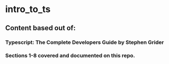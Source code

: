 # intro_to_ts

## Content based out of:

### Typescript: The Complete Developers Guide by Stephen Grider

### Sections 1-8 covered and documented on this repo.
